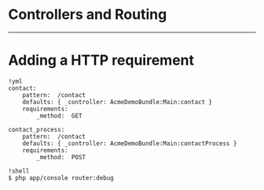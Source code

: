 # Controllers and Routing

---

# Adding a HTTP requirement

	!yml
	contact:
	    pattern:  /contact
	    defaults: { _controller: AcmeDemoBundle:Main:contact }
	    requirements:
	        _method:  GET

	contact_process:
	    pattern:  /contact
	    defaults: { _controller: AcmeDemoBundle:Main:contactProcess }
	    requirements:
	        _method:  POST

    !shell
	$ php app/console router:debug
